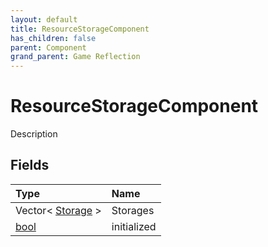 ```yaml
---
layout: default
title: ResourceStorageComponent
has_children: false
parent: Component
grand_parent: Game Reflection
---
```

# ResourceStorageComponent
Description 

## Fields

| Type | Name |
|:-------------|:--------------|
| Vector< [Storage](/docs/game-reflection/classes/storage) > | Storages |
| [bool](/docs/game-reflection/components/bool) | initialized |

